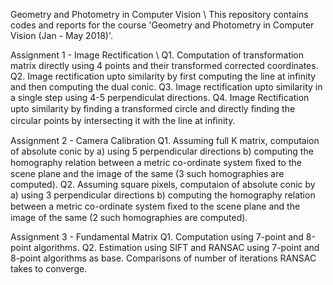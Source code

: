 Geometry and Photometry in Computer Vision \\
This repository contains codes and reports for the course 'Geometry and Photometry in Computer Vision (Jan - May 2018)'. 

Assignment 1 - Image Rectification \\
Q1. Computation of transformation matrix directly using 4 points and their transformed corrected coordinates.
Q2. Image rectification upto similarity by first computing the line at infinity and then computing the dual conic.
Q3. Image rectification upto similarity in a single step using 4-5 perpendiculat directions.
Q4. Image Rectification upto similarity by ﬁnding a transformed circle and directly ﬁnding the circular points by intersecting it with the line at inﬁnity.

Assignment 2 - Camera Calibration
Q1. Assuming full K matrix, computaion of absolute conic by a) using 5 perpendicular directions b) computing the homography relation between a metric co-ordinate system ﬁxed to the scene plane and the image of the same (3 such homographies are computed). 
Q2. Assuming square pixels, computaion of absolute conic by a) using 3 perpendicular directions b) computing the homography relation between a metric co-ordinate system ﬁxed to the scene plane and the image of the same (2 such homographies are computed). 

Assignment 3 - Fundamental Matrix 
Q1. Computation using 7-point and 8-point algorithms.
Q2. Estimation using SIFT and RANSAC using 7-point and 8-point algorithms as base. Comparisons of number of iterations RANSAC takes to converge.


